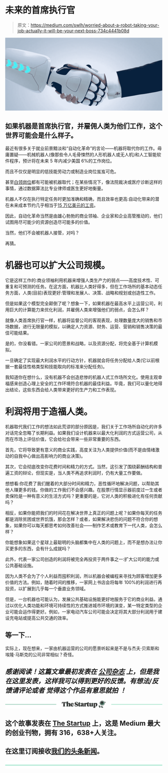 # 未来的首席执行官

> 原文：<https://medium.com/swlh/worried-about-a-robot-taking-your-job-actually-it-will-be-your-next-boss-734c4441b08d>

![](img/1858a65b9d3c33eedf4fdf77b27022c6.png)

## 如果机器是首席执行官，并雇佣人类为他们工作，这个世界可能会是什么样子。

最近有很多关于就业前景黯淡和“自动化革命”的言论——机器将取代你的工作。毋庸置疑——机械机器人(像那些令人毛骨悚然的人形机器人或无人机)和人工智能软件程序，预计将在未来 5 年内减少美国 6%的工作岗位。

而且不仅仅是明显的低技能劳动力或制造业岗位岌岌可危。

甚至[白领岗位](https://futurism.com/researchers-ai-could-take-over-much-more-than-blue-collar-jobs/)都有可能被机器取代；在某些情况下，像法院裁决或医疗诊断这样的事情，通过数据算法比专业律师或医生更好地衡量。

机器人不仅在执行特定任务时更加准确和精确，而且效率也更高:自动化带来的潜在未来成本节约几乎相当于[15 万亿美元的工资](https://www.mckinsey.com/global-themes/digital-disruption/harnessing-automation-for-a-future-that-works)。

因此，自动化革命当然是由雄心勃勃的商业领袖、企业家和企业高管推动的，他们试图用尽可能少的资源创造尽可能多的价值。

当然，他们不会被机器人接管，对吗？

再猜。

# 机器也可以扩大公司规模。

它是这样工作的:商业领袖利用机器来增强人类生产力的弱点——高度技术性、可重复和可预测的任务。在这方面，机器比人类好得多，但在工作场所的基本动态任务方面，人类(目前)表现更好:管理和发展人、决策、战略和规划或创造性工作。

但是如果这个模型完全颠倒了呢？想象一下，如果机器在最高水平上运营公司，利用巨大的计算能力来优化利润，并雇佣人类来增强他们的弱点，会怎么样？

就像人类首席执行官一样，机器将监督公司的客观表现，处理数量庞大的销售和市场数据，进行无限量的模拟，以确定人力资源、财务、运营、营销和销售决策的最佳可能结果。

是的，你没看错。一家公司的愿景和战略，以及资源分配，将完全基于计算机模拟。

一旦确定了实现最大利润水平的行动方针，机器就会将任务分配给人类(它以前根据一套最佳性格类型和技能取向的标准来分配任务)。

我知道你在想什么，没有机器不会创造悲惨的机器人式工作场所文化。使用主观幸福感来创造心理上安全的工作环境符合机器的最佳利益。毕竟，我们可以量化地得出结论，这些东西会给人类带来更好的生产力和工作表现。

# 利润将用于造福人类。

机器取代我们工作的想法如此荒谬的部分原因是，我们关于工作场所自动化的许多对话完全忽略了长期利益。如果我们设计机器来以最大化利润的方式运营公司，从而在市场上评估价值，它会给社会带来一些非常重要的东西。

首先，它将导致更有意义的商业实践，高度关注为人类提供价值(而不是由情绪激动的自我中心做出高影响力的商业决策)。

其次，它会彻底改变你花费时间和精力的方式。当然，这引发了围绕薪酬结构和普遍工资的辩论，但现实是，当人类不再追求利润时，仍有大量工作要做。

想想看:你花费了我们醒着的大部分时间和精力，恶性循环地解决问题，以帮助其他人赚更多的钱。你做的工作我们不会感兴趣。在股票行情显示器前度过一生或者卖保险是一种有意义的生活方式吗？更重要的是，它对人类的积极进化有任何贡献吗？

相反，如果你能把我们的时间花在解决世界上真正的问题上呢？如果你每天的任务都是消除贫困或世界饥饿，那会怎样？或者，如果解决悲伤的问题不符合你的想象，如果你可以每天都思考如何改善社会——制作艺术或教育下一代人类，会怎么样？

你能想象如果这个星球上最聪明的头脑都集中在人类的问题上，而不是想办法让你买更多的东西，会有什么成就吗？

此外，代表一家公司创造的利润将被完全再投资于两件事之一:扩大公司的能力或公共基础设施。

因为人类不会为了个人利益而囤积利润，所以机器会被编程来寻找为顾客增加更多价值的方法。例如，随着时间的推移，一家网上书店会将每年 100%的利润进行再投资，以扩展到几乎每一个垂直业务领域。

但是，一台机器也可能认为，发展公共基础设施能更好地服务于它的商业利益。通过以优化人类功能和环境可持续性的方式推进城市环境的演变，某一特定类型的企业可能会运作得更好。例如，一家电动汽车公司可能会决定将其大部分利润用于建设充电站或提高公共交通的效率。

## 等一下…

实际上，现在想来，一家由机器运营的公司的愿景听起来是不是与杰夫·贝索斯和埃隆·马斯克的公司非常相似？奇怪。

## *感谢阅读！这篇文章最初发表在* [*公司杂志*](https://www.inc.com/yazin-akkawi/the-key-lesson-from-cambridge-analytica-scandal-internet-knows-you-better-than-you-think.html) *上，但是我在这里发表，这样我可以得到更好的反馈。有想法/反馈请评论或者* ***觉得这个作品有意思就拍*** *！*

[![](img/308a8d84fb9b2fab43d66c117fcc4bb4.png)](https://medium.com/swlh)

## 这个故事发表在 [The Startup](https://medium.com/swlh) 上，这是 Medium 最大的创业刊物，拥有 316，638+人关注。

## 在这里订阅接收[我们的头条新闻](http://growthsupply.com/the-startup-newsletter/)。

[![](img/b0164736ea17a63403e660de5dedf91a.png)](https://medium.com/swlh)